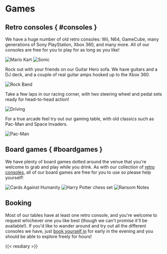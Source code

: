 # Games

## Retro consoles { #consoles }

We have a huge number of old retro consoles: Wii, N64, GameCube, many
generations of Sony PlayStation, Xbox 360, and many more.  All of our
consoles are free for you to play for as long as you like!

![Mario Kart](images/mariokart.jpeg)
![Sonic](images/sonic.jpeg)

Rock out with your friends on our Guitar Hero sofa.  We have guitars
and a DJ deck, and a couple of real guitar amps hooked up to the Xbox
360.

![Rock Band](images/rockband.jpeg)

Take a few laps in our racing corner, with two steering wheel and
pedal sets ready for head-to-head action!

![Driving](images/driving.jpeg)

For a true arcade feel try out our gaming table, with old classics
such as Pac-Man and Space Invaders.

![Pac-Man](images/pacman.jpeg)

## Board games { #boardgames }

We have plenty of board games dotted around the venue that you're
welcome to grab and play while you drink.  As with our collection of
[retro consoles](#consoles), all of our board games are free for you
to use so please help yourself!

![Cards Against Humanity](images/cardsagainsthumanity.jpeg)
![Harry Potter chess set](images/chess.jpeg)
![Ransom Notes](images/ransomnotes.jpeg)

## Booking

Most of our tables have at least one retro console, and you're welcome
to request whichever one you like best (though we can't promise it'll
be available!).  If you'd like to wander around and try out all the
different consoles we have, just [book yourself in](#resdiary) for
early in the evening and you should be able to explore freely for
hours!

{{< resdiary >}}

